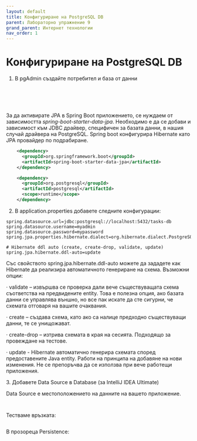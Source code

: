 ```yaml
---
layout: default
title: Конфигуриране на PostgreSQL DB
parent: Лабораторно упражнение 9
grand_parent: Интернет технологии
nav_order: 1
---
```


# Конфигуриране на PostgreSQL DB

1. В pgAdmin създайте потребител и база от данни

<figure><img src="../../../assets/image (120).png" alt=""><figcaption></figcaption></figure>

<figure><img src="../../../assets/image (116).png" alt=""><figcaption></figcaption></figure>

<figure><img src="../../../assets/image (142).png" alt=""><figcaption></figcaption></figure>

<figure><img src="../../../assets/image (100).png" alt=""><figcaption></figcaption></figure>

<figure><img src="../../../assets/image (113).png" alt=""><figcaption></figcaption></figure>

За да активирате JPA в Spring Boot приложението, се нуждаем от зависимостта _spring-boot-starter-data-jpa_. Необходимо е да се добави и зависимост към JDBC драйвер, специфичен за базата данни, в нашия случай драйвера на PostgreSQL. Spring boot конфигурира Hibernate като JPA провайдер по подрабиране.

```xml
    <dependency>
      <groupId>org.springframework.boot</groupId>
      <artifactId>spring-boot-starter-data-jpa</artifactId>
    </dependency>

    <dependency>
      <groupId>org.postgresql</groupId>
      <artifactId>postgresql</artifactId>
      <scope>runtime</scope>
    </dependency>
```

2. В application.properties добавете следните конфигурации:

```
spring.datasource.url=jdbc:postgresql://localhost:5432/tasks-db
spring.datasource.username=myadmin
spring.datasource.password=mypassword
spring.jpa.properties.hibernate.dialect=org.hibernate.dialect.PostgreSQLDialect

# Hibernate ddl auto (create, create-drop, validate, update)
spring.jpa.hibernate.ddl-auto=update
```

Със свойството spring.jpa.hibernate.ddl-auto можете да зададете как Hibernate да реализира автоматичното генериране на схема. Възможни опции:

·       validate – извършва се проверка дали вече съществуващата схема съответства на предвидените entity.  Това е полезна опция, ако базата данни се управлява външно, но все пак искате да сте сигурни, че схемата отговаря на вашите очаквания.

·       create – създава схeма, като ако са налице предходно съществуващи данни, те се унищожават.

·       create-drop – изтрива схемата в края на сесията. Подходящо за провеждане на тестове.

·       update - Hibernate автоматично генерира схемата според предоставените Java entity. Работи на принципа на добавяне на нови изменения. Не се препоръчва да се използва при вече работещи приложения.

3\.      Добавете Data Source в Database (за IntelliJ IDEA Ultimate)

Data Source e местоположението на данните на вашето приложение. 

<figure><img src="../../../assets/image (125).png" alt=""><figcaption></figcaption></figure>

<figure><img src="../../../assets/image (124).png" alt=""><figcaption></figcaption></figure>

Тестваме връзката:

<figure><img src="../../../assets/image (90).png" alt=""><figcaption></figcaption></figure>

В прозореца Persistence:

<figure><img src="../../../assets/image (160).png" alt=""><figcaption></figcaption></figure>

<figure><img src="../../../assets/image (165).png" alt=""><figcaption></figcaption></figure>

